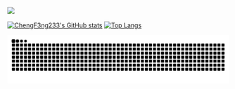 [![](https://github-widgetbox.vercel.app/api/profile?username=chengf3ng233&data=followers,repositories,stars,commits&theme=darkmode)](https://github.com/chengf3ng233)

[![ChengF3ng233's GitHub stats](https://github-readme-stats.vercel.app/api?username=chengf3ng233)](https://github.com/chengf3ng233)
[![Top Langs](https://github-readme-stats.vercel.app/api/top-langs/?username=chengf3ng233)](https://github.com/chengf3ng233)

<picture>
  <source media="(prefers-color-scheme: dark)" srcset="https://raw.githubusercontent.com/chengf3ng233/chengf3ng233/output/github-contribution-grid-snake-dark.svg">
  <source media="(prefers-color-scheme: light)" srcset="https://raw.githubusercontent.com/chengf3ng233/chengf3ng233/output/github-contribution-grid-snake.svg">
  <img alt="github contribution grid snake animation" src="https://raw.githubusercontent.com/chengf3ng233/chengf3ng233/output/github-contribution-grid-snake.svg">
</picture>
